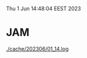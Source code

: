 Thu  1 Jun 14:48:04 EEST 2023
# JAM
<a href='./cache/202306/01_14.log'>./cache/202306/01_14.log</a>
